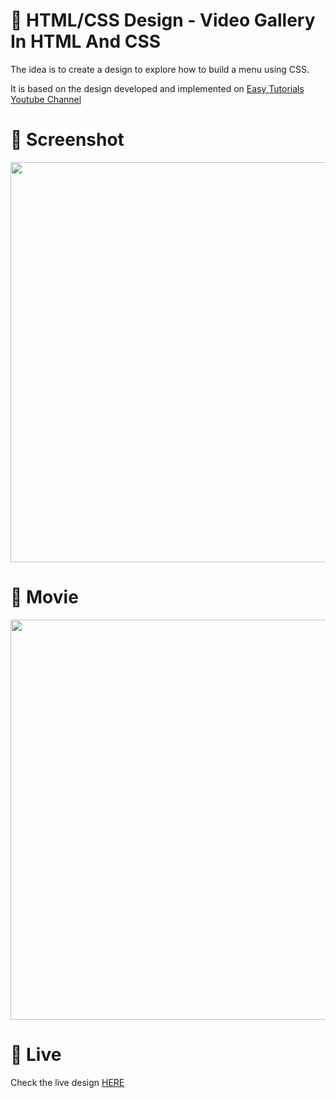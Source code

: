 # 🎨 HTML/CSS Design - Video Gallery In HTML And CSS

The idea is to create a design to explore how to build a menu using CSS. 

It is based on the design developed and implemented  on [Easy Tutorials Youtube Channel](https://www.youtube.com/watch?v=wnseY8goQoc)


# 📸 Screenshot
<img src="https://storage.googleapis.com/rfribeiro-css/video-gallery-01/presentation.png" width="640">


# 🎥 Movie
<img src="https://storage.googleapis.com/rfribeiro-css/video-gallery-01/presentation.gif" width="640">

# 🚀 Live

Check the live design [HERE](https://storage.googleapis.com/rfribeiro-css/video-gallery-01/index.html)